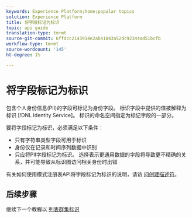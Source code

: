 ```yaml
---
keywords: Experience Platform;home;popular topics
solution: Experience Platform
title: 将字段标记为标识
topic: api guide
translation-type: tm+mt
source-git-commit: 6ffdcc2143914e2ab41843a52dc92344ad51bcfb
workflow-type: tm+mt
source-wordcount: '145'
ht-degree: 1%

---
```



# 将字段标记为标识

包含个人身份信息(PII)的字段可标记为身份字段。 标识字段中提供的值被解释为标识 [!DNL Identity Service]。 标识的命名空间指定为标记字段的一部分。

要将字段标记为标识，必须满足以下条件：

- 只有字符串类型字段可用于标识
- 身份仅在记录和时间序列数据中识别
- 只应将PII字段标记为标识。 选择表示更通用数据的字段将导致更不精确的关系，并可能导致从标识图访问相关身份时出错

有关如何使用模式注册表API将字段标记为标识的说明，请访 [问创建描述符](../../xdm/api/descriptors.md)。

## 后续步骤

继续下一个教程以 [列表群集标识](./list-cluster-identites.md)